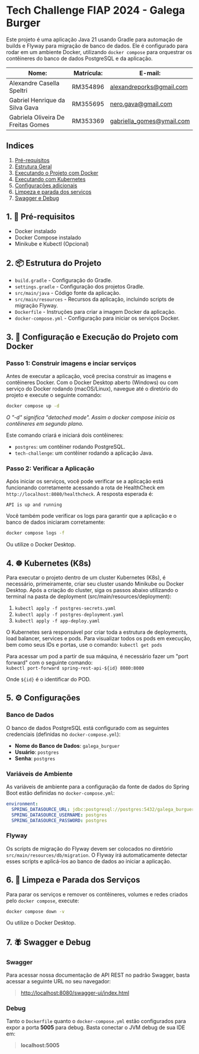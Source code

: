 # Tech Challenge FIAP 2024 - Galega Burger
Este projeto é uma aplicação Java 21 usando Gradle para automação de builds e Flyway para migração de banco de dados. Ele é configurado para rodar em um ambiente Docker, utilizando `docker compose` para orquestrar os contêineres do banco de dados PostgreSQL e da aplicação.

| Nome:                              | Matrícula: | E-mail:                   |
|------------------------------------|------------|---------------------------|
| Alexandre Casella Speltri          | RM354896   | alexandreporks@gmail.com  |
| Gabriel Henrique da Silva Gava     | RM355695   | nero.gava@gmail.com       |
| Gabriela Oliveira De Freitas Gomes | RM353369   | gabriella_gomes@ymail.com |

## Indices
1. [Pré-requisitos](#1--pré-requisitos)
2. [Estrutura Geral](#2--estrutura-do-projeto)
3. [Executando o Projeto com Docker](#3--configuração-e-execução-do-projeto)
4. [Executando com Kubernetes](#4--kubernetes)
5. [Configurações adicionais](#5--configurações)
6. [Limpeza e parada dos serviços](#6--limpeza-e-parada-dos-serviços)
7. [Swagger e Debug](#7--swagger-e-debug)

## 1. 📃 Pré-requisitos

- Docker instalado
- Docker Compose instalado
- Minikube e Kubectl (Opcional)

## 2. 📦 Estrutura do Projeto

- `build.gradle` - Configuração do Gradle.
- `settings.gradle` - Configuração dos projetos Gradle.
- `src/main/java` - Código fonte da aplicação.
- `src/main/resources` - Recursos da aplicação, incluindo scripts de migração Flyway.
- `Dockerfile` - Instruções para criar a imagem Docker da aplicação.
- `docker-compose.yml` - Configuração para iniciar os serviços Docker.

## 3. 🐋 Configuração e Execução do Projeto com Docker

### Passo 1: Construir imagens e inciar serviços
Antes de executar a aplicação, você precisa construir as imagens e contêineres Docker. 
Com o Docker Desktop aberto (Windows) ou com serviço do Docker rodando (macOS/Linux), navegue até o diretório do projeto e execute o seguinte comando:
```sh
docker compose up -d
```
_O "-d" significa "detached mode". Assim o docker compose inicia os contêineres em segundo plano._

Este comando criará e iniciará dois contêineres:

- `postgres`: um contêiner rodando PostgreSQL.
- `tech-challenge`: um contêiner rodando a aplicação Java.

### Passo 2: Verificar a Aplicação

Após iniciar os serviços, você pode verificar se a aplicação está funcionando corretamente acessando a rota de HealthCheck em `http://localhost:8080/healthcheck`. A resposta esperada é:

```plaintext
API is up and running
```

Você também pode verificar os logs para garantir que a aplicação e o banco de dados iniciaram corretamente:

```sh
docker compose logs -f
```
Ou utilize o Docker Desktop.

## 4. ☸️ Kubernetes (K8s)
Para executar o projeto dentro de um cluster Kubernetes (K8s), é necessário, primeiramente, 
criar seu cluster usando Minikube ou Docker Desktop. Após a criação do cluster, 
siga os passos abaixo utilizando o terminal na pasta de deployment (src/main/resources/deployment):

1. `kubectl apply -f postgres-secrets.yaml`
2. `kubectl apply -f postgres-deployment.yaml`
3. `kubectl apply -f app-deploy.yaml`

O Kubernetes será responsável por criar toda a estrutura de deployments, load balancer, services e pods.
Para visualizar todos os pods em execução, bem como seus IDs e portas, use o comando:
`kubectl get pods`  

Para acessar um pod a partir de sua máquina, é necessário fazer um "port forward" com o seguinte comando:  
`kubectl port-forward spring-rest-api-${id} 8080:8080`  

Onde `${id}` é o identificar do POD. 

## 5. ⚙️ Configurações

### Banco de Dados

O banco de dados PostgreSQL está configurado com as seguintes credenciais (definidas no `docker-compose.yml`):

- **Nome do Banco de Dados**: `galega_burguer`
- **Usuário**: `postgres`
- **Senha**: `postgres`

### Variáveis de Ambiente

As variáveis de ambiente para a configuração da fonte de dados do Spring Boot estão definidas no `docker-compose.yml`:

```yaml
environment:
  SPRING_DATASOURCE_URL: jdbc:postgresql://postgres:5432/galega_burguer
  SPRING_DATASOURCE_USERNAME: postgres
  SPRING_DATASOURCE_PASSWORD: postgres
```

### Flyway

Os scripts de migração do Flyway devem ser colocados no diretório `src/main/resources/db/migration`. O Flyway irá automaticamente detectar esses scripts e aplicá-los ao banco de dados ao iniciar a aplicação.

## 6. 🧹 Limpeza e Parada dos Serviços

Para parar os serviços e remover os contêineres, volumes e redes criados pelo `docker compose`, execute:

```sh
docker compose down -v
```

Ou utilize o Docker Desktop.

## 7. 🪰 Swagger e Debug

### Swagger
Para acessar nossa documentação de API REST no padrão Swagger, basta acessar a seguinte URL no seu navegador:
> [http://localhost:8080/swagger-ui/index.html](http://localhost:8080/swagger-ui/index.html)

### Debug
Tanto o `Dockerfile` quanto o `docker-compose.yml` estão configurados para expor a porta **5005** para debug. Basta conectar o JVM debug de sua IDE em:
>  **localhost:5005**